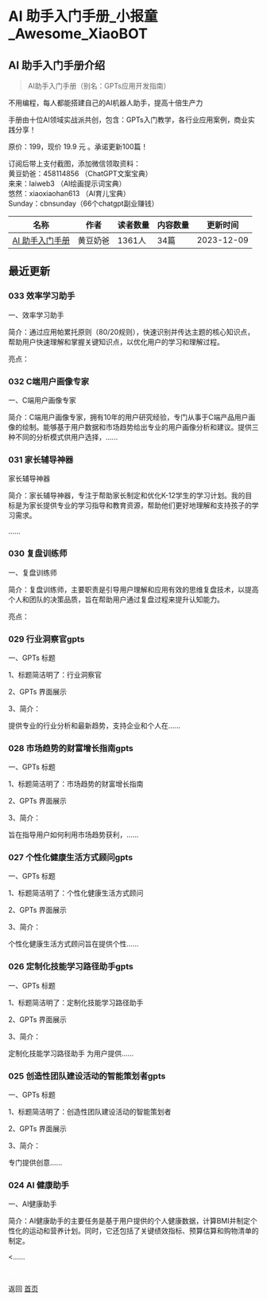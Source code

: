# AI 助手入门手册_小报童_Awesome_XiaoBOT

## AI 助手入门手册介绍
> AI助手入门手册（别名：GPTs应用开发指南）    
    
不用编程，每人都能搭建自己的AI机器人助手，提高十倍生产力    
    
手册由十位AI领域实战派共创，包含：GPTs入门教学，各行业应用案例，商业实践分享！    
    
原价：199，现价 19.9 元 。承诺更新100篇！    
    
订阅后带上支付截图，添加微信领取资料：    
黄豆奶爸：458114856 （ChatGPT文案宝典）    
来来：laiweb3 （AI绘画提示词宝典）    
悠然：xiaoxiaohan613 （AI育儿宝典）    
Sunday：cbnsunday（66个chatgpt副业赚钱）  
  


|名称|作者|读者数量|内容数量|更新时间|
|---|---|---|---|---|
|[AI 助手入门手册](https://xiaobot.net/p/aibot101?refer=9c3f1c95-a052-465a-9902-f6d75080262a)|黄豆奶爸|1361人|34篇|2023-12-09|

## 最近更新
### 033 效率学习助手

一、效率学习助手

简介：通过应用帕累托原则（80/20规则），快速识别并传达主题的核心知识点，帮助用户快速理解和掌握关键知识点，以优化用户的学习和理解过程。

亮点：

### 032 C端用户画像专家

一、C端用户画像专家

简介：C端用户画像专家，拥有10年的用户研究经验，专门从事于C端产品用户画像的绘制。能够基于用户数据和市场趋势给出专业的用户画像分析和建议。提供三种不同的分析模式供用户选择，......

### 031 家长辅导神器

家长辅导神器

简介：家长辅导神器，专注于帮助家长制定和优化K-12学生的学习计划。我的目标是为家长提供专业的学习指导和教育资源，帮助他们更好地理解和支持孩子的学习需求。

......

### 030 复盘训练师

一、复盘训练师

简介：复盘训练师，主要职责是引导用户理解和应用有效的思维复盘技术，以提高个人和团队的决策品质，旨在帮助用户通过复盘过程来提升认知能力。

亮点：

### 029 行业洞察官gpts

一、GPTs 标题

1、标题简洁明了：行业洞察官

2、GPTs 界面展示

3、简介：

提供专业的行业分析和最新趋势，支持企业和个人在......

### 028 市场趋势的财富增长指南gpts

一、GPTs 标题

1、标题简洁明了：市场趋势的财富增长指南

2、GPTs 界面展示

3、简介：

旨在指导用户如何利用市场趋势获利，......

### 027 个性化健康生活方式顾问gpts

一、GPTs 标题

1、标题简洁明了：个性化健康生活方式顾问

2、GPTs 界面展示

3、简介：

个性化健康生活方式顾问旨在提供个性......

### 026 定制化技能学习路径助手gpts

一、GPTs 标题

1、标题简洁明了：定制化技能学习路径助手

2、GPTs 界面展示

3、简介：

定制化技能学习路径助手 为用户提供......

### 025 创造性团队建设活动的智能策划者gpts

一、GPTs 标题

1、标题简洁明了：创造性团队建设活动的智能策划者

2、GPTs 界面展示

3、简介：

专门提供创意......

### 024 AI 健康助手

一、AI健康助手

简介：AI健康助手的主要任务是基于用户提供的个人健康数据，计算BMI并制定个性化的运动和营养计划。同时，它还包括了关键绩效指标、预算估算和购物清单的制定。

<......


<a href="https://github.com/Reno9527/awesome-xiaobot" style="color: white; text-decoration: none;">awesome-xiaobot</a>

返回 [首页](../README.md)

